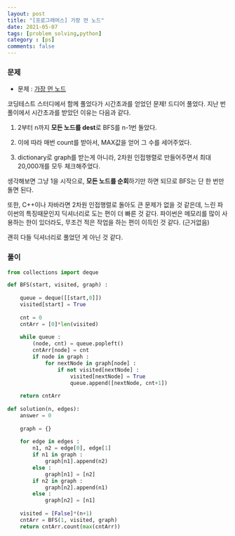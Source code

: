 ```yaml
---
layout: post
title: "[프로그래머스] 가장 먼 노드"
date: 2021-05-07
tags: [problem_solving,python]
category : [ps]
comments: false
---
```


### 문제

- 문제 : [가장 먼 노드](https://programmers.co.kr/learn/courses/30/lessons/49189)

코딩테스트 스터디에서 함께 풀었다가 시간초과를 얻었던 문제! 드디어 풀었다. 지난 번 풀이에서 시간초과를 받았던 이유는 다음과 같다.

1. 2부터 n까지 **모든 노드를 dest**로 BFS를 n-1번 돌았다.

2. 이에 따라 매번 count를 받아서, MAX값을 얻어 그 수를 세어주었다.
3. dictionary로 graph를 받는게 아니라, 2차원 인접행렬로 만들어주면서 최대 20,000개를 모두 체크해주었다.

생각해보면 그냥 1을 시작으로, **모든 노드를 순회**하기만 하면 되므로 BFS는 단 한 번만 돌면 된다.

또한, C++이나 자바라면 2차원 인접행렬로 돌아도 큰 문제가 없을 것 같은데, 느린 파이썬의 특징때문인지 딕셔너리로 도는 편이 더 빠른 것 같다. 파이썬은 메모리를 많이 사용하는 한이 있더라도, 무조건 적은 작업을 하는 편이 이득인 것 같다. (근거없음)

괜히 다들 딕셔너리로 풀었던 게 아닌 것 같다. 



### 풀이

```python
from collections import deque

def BFS(start, visited, graph) :
    
    queue = deque([[start,0]])
    visited[start] = True
    
    cnt = 0
    cntArr = [0]*len(visited)
    
    while queue :
        (node, cnt) = queue.popleft()
        cntArr[node] = cnt
        if node in graph :
            for nextNode in graph[node] :
                if not visited[nextNode] :
                    visited[nextNode] = True
                    queue.append([nextNode, cnt+1])
    
    return cntArr
                
def solution(n, edges):
    answer = 0
    
    graph = {}
    
    for edge in edges :
        n1, n2 = edge[0], edge[1]
        if n1 in graph :
            graph[n1].append(n2)
        else :
            graph[n1] = [n2]
        if n2 in graph :
            graph[n2].append(n1)
        else :
            graph[n2] = [n1]
    
    visited = [False]*(n+1)
    cntArr = BFS(1, visited, graph)
    return cntArr.count(max(cntArr))
    
```

